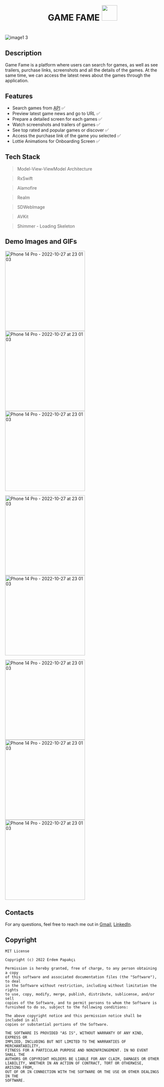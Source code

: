 <h1 align="center">GAME FAME <img src="https://user-images.githubusercontent.com/73407945/198401185-01aeb351-f3c7-4d92-8cd4-8cbe1c10e1c1.png" width="50" height="50" />
<h1 align="center"></h1>

![image1 3](https://user-images.githubusercontent.com/73407945/198410782-e1c9a236-e23b-4f4b-99a5-2ed4a6cd7625.jpeg)


## Description
Game Fame is a platform where users can search for games, as well as see trailers, purchase links, screenshots and all the details of the games. At the same time, we can access the latest news about the games through the application.

## Features

 - Search games from [API](https://rawg.io/apidocs) ✅
- Preview latest game news and go to URL ✅
- Prepare a detailed screen for each games  ✅
- Watch screenshots and trailers of games ✅
- See top rated and popular games or discover ✅
- Access the purchase link of the game you selected ✅
- Lottie Animations for Onboarding Screen ✅

## Tech Stack

> Model-View-ViewModel Architecture

> RxSwift

> Alamofire

> Realm

> SDWebImage

> AVKit

> Shimmer - Loading Skeleton
## Demo Images and GIFs


 <img width="260" alt="Phone 14 Pro - 2022-10-27 at 23 01 03" src="https://user-images.githubusercontent.com/73407945/198413531-1a7803da-e145-4a25-b3a3-c90e680add0d.png"><img width="260" alt="Phone 14 Pro - 2022-10-27 at 23 01 03" src="https://user-images.githubusercontent.com/73407945/198413785-17ecf022-7b51-4f9b-b498-2cff0d0e7f7f.png"><img width="260" alt="Phone 14 Pro - 2022-10-27 at 23 01 03" src="https://user-images.githubusercontent.com/73407945/198413819-82b801ae-a814-42f0-bc0c-bad194658141.png">

<img width="260" alt="Phone 14 Pro - 2022-10-27 at 23 01 03" src="https://user-images.githubusercontent.com/73407945/198414094-29df2b3a-1b27-4296-a2c8-4182c1586609.png"><img width="260" alt="Phone 14 Pro - 2022-10-27 at 23 01 03" src="https://user-images.githubusercontent.com/73407945/198414103-78cfb5d7-72ac-4293-887f-5b917166df23.png">


<img width="260" alt="Phone 14 Pro - 2022-10-27 at 23 01 03" src="https://user-images.githubusercontent.com/73407945/198415494-ee6f8784-f20b-46e9-842f-4afbe57cbedf.gif"><img width="260" alt="Phone 14 Pro - 2022-10-27 at 23 01 03" src="https://user-images.githubusercontent.com/73407945/198419186-aa3e2c18-618b-4c4f-8a68-7e6156b637aa.gif"><img width="260" alt="Phone 14 Pro - 2022-10-27 at 23 01 03" src="https://user-images.githubusercontent.com/73407945/198575803-6bda7862-c842-4d97-9328-8123215dba14.gif">











## Contacts

For any questions, feel free to reach me out in [Gmail](mailto:erdempapakcii@gmail.com), [LinkedIn](https://www.linkedin.com/in/erdempapakci/).
 

## Copyright
 ```
MIT License

Copyright (c) 2022 Erdem Papakçı

Permission is hereby granted, free of charge, to any person obtaining a copy
of this software and associated documentation files (the "Software"), to deal
in the Software without restriction, including without limitation the rights
to use, copy, modify, merge, publish, distribute, sublicense, and/or sell
copies of the Software, and to permit persons to whom the Software is
furnished to do so, subject to the following conditions:

The above copyright notice and this permission notice shall be included in all
copies or substantial portions of the Software.

THE SOFTWARE IS PROVIDED "AS IS", WITHOUT WARRANTY OF ANY KIND, EXPRESS OR
IMPLIED, INCLUDING BUT NOT LIMITED TO THE WARRANTIES OF MERCHANTABILITY,
FITNESS FOR A PARTICULAR PURPOSE AND NONINFRINGEMENT. IN NO EVENT SHALL THE
AUTHORS OR COPYRIGHT HOLDERS BE LIABLE FOR ANY CLAIM, DAMAGES OR OTHER
LIABILITY, WHETHER IN AN ACTION OF CONTRACT, TORT OR OTHERWISE, ARISING FROM,
OUT OF OR IN CONNECTION WITH THE SOFTWARE OR THE USE OR OTHER DEALINGS IN THE
SOFTWARE.
 ```
